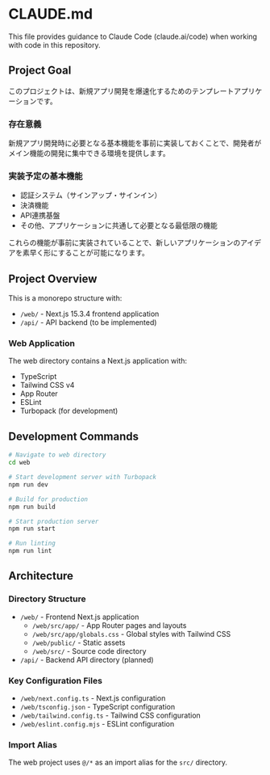 # CLAUDE.md

This file provides guidance to Claude Code (claude.ai/code) when working with code in this repository.

## Project Goal

このプロジェクトは、新規アプリ開発を爆速化するためのテンプレートアプリケーションです。

### 存在意義
新規アプリ開発時に必要となる基本機能を事前に実装しておくことで、開発者がメイン機能の開発に集中できる環境を提供します。

### 実装予定の基本機能
- 認証システム（サインアップ・サインイン）
- 決済機能
- API連携基盤
- その他、アプリケーションに共通して必要となる最低限の機能

これらの機能が事前に実装されていることで、新しいアプリケーションのアイデアを素早く形にすることが可能になります。

## Project Overview

This is a monorepo structure with:
- `/web/` - Next.js 15.3.4 frontend application
- `/api/` - API backend (to be implemented)

### Web Application
The web directory contains a Next.js application with:
- TypeScript
- Tailwind CSS v4
- App Router
- ESLint
- Turbopack (for development)

## Development Commands

```bash
# Navigate to web directory
cd web

# Start development server with Turbopack
npm run dev

# Build for production
npm run build

# Start production server
npm run start

# Run linting
npm run lint
```

## Architecture

### Directory Structure
- `/web/` - Frontend Next.js application
  - `/web/src/app/` - App Router pages and layouts
  - `/web/src/app/globals.css` - Global styles with Tailwind CSS
  - `/web/public/` - Static assets
  - `/web/src/` - Source code directory
- `/api/` - Backend API directory (planned)

### Key Configuration Files
- `/web/next.config.ts` - Next.js configuration
- `/web/tsconfig.json` - TypeScript configuration
- `/web/tailwind.config.ts` - Tailwind CSS configuration
- `/web/eslint.config.mjs` - ESLint configuration

### Import Alias
The web project uses `@/*` as an import alias for the `src/` directory.